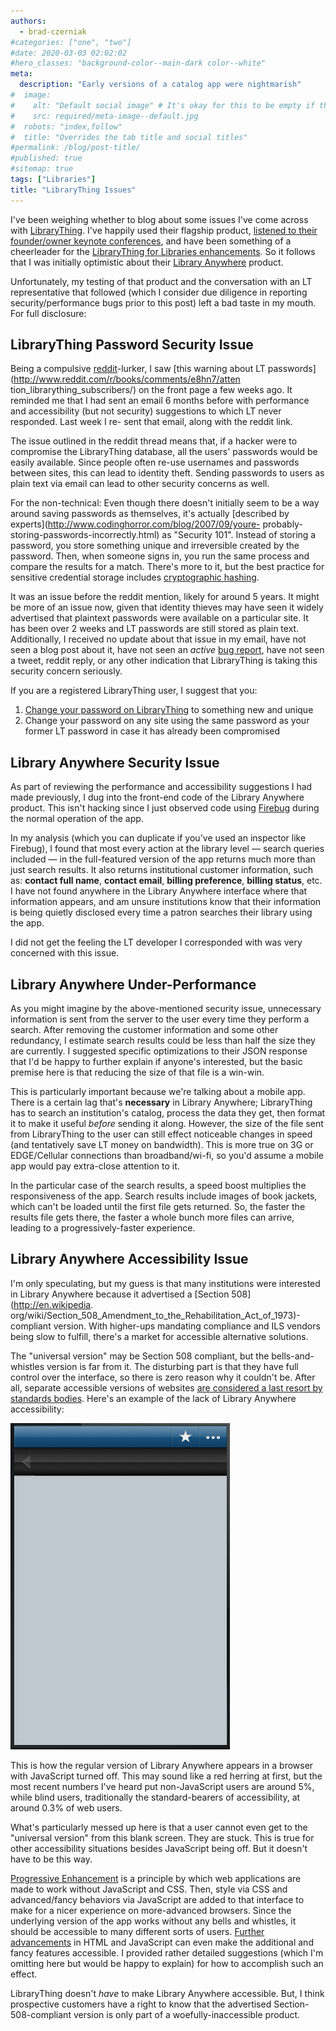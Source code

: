 ```yaml
---
authors:
  - brad-czerniak
#categories: ["one", "two"]
#date: 2020-03-03 02:02:02
#hero_classes: "background-color--main-dark color--white"
meta:
  description: "Early versions of a catalog app were nightmarish"
#  image:
#    alt: "Default social image" # It's okay for this to be empty if the image is decorative
#    src: required/meta-image--default.jpg
#  robots: "index,follow"
#  title: "Overrides the tab title and social titles"
#permalink: /blog/post-title/
#published: true
#sitemap: true
tags: ["Libraries"]
title: "LibraryThing Issues"
---
```


I've been weighing whether to blog about some issues I've come across with [LibraryThing](http://www.librarything.com/).
I've happily used their flagship product,
[listened to their founder/owner keynote conferences](http://www.ala.org/ala/mgrps/divs/lita/litaevents/litaforum2008/2008forumkeynote.cfm),
and have been something of a cheerleader for the [LibraryThing for Libraries enhancements](http://www.librarything.com/forlibraries/).
So it follows that I was initially optimistic about their [Library Anywhere](http://www.libanywhere.com/) product.

Unfortunately, my testing of that product and the conversation with an LT representative that followed (which I consider
due diligence in reporting security/performance bugs prior to this post) left a bad taste in my mouth. For full disclosure:

## LibraryThing Password Security Issue

Being a compulsive [reddit](http://www.reddit.com/)-lurker, I saw
[this warning about LT passwords](http://www.reddit.com/r/books/comments/e8hn7/atten tion_librarything_subscribers/) on
the front page a few weeks ago. It reminded me that I had sent an email 6 months before with performance and accessibility
(but not security) suggestions to which LT never responded. Last week I re- sent that email, along with the reddit link.

The issue outlined in the reddit thread means that, if a hacker were to compromise the LibraryThing database, all the users'
passwords would be easily available. Since people often re-use usernames and passwords between sites, this can lead to identity
theft. Sending passwords to users as plain text via email can lead to other security concerns as well.

For the non-technical: Even though there doesn't initially seem to be a way around saving passwords as themselves, it's
actually [described by experts](http://www.codinghorror.com/blog/2007/09/youre- probably-storing-passwords-incorrectly.html)
as "Security 101". Instead of storing a password, you store something unique and irreversible created by the password. Then,
when someone signs in, you run the same process and compare the results for a match. There's more to it, but the best practice
for sensitive credential storage includes [cryptographic hashing](http://en.wikipedia.org/wiki/Cryptographic_hash_function).

It was an issue before the reddit mention, likely for around 5 years. It might be more of an issue now, given that identity
thieves may have seen it widely advertised that plaintext passwords were available on a particular site. It has been over
2 weeks and LT passwords are still stored as plain text. Additionally, I received no update about that issue in my email,
have not seen a blog post about it, have not seen an _active_ [bug report](http://www.librarything.com/topic/47341), have
not seen a tweet, reddit reply, or any other indication that LibraryThing is taking this security concern seriously.

If you are a registered LibraryThing user, I suggest that you:

  1. [Change your password on LibraryThing](http://www.librarything.com/changesomething.php) to something new and unique
  2. Change your password on any site using the same password as your former LT password in case it has already been compromised

## Library Anywhere Security Issue

As part of reviewing the performance and accessibility suggestions I had made previously, I dug into the front-end code
of the Library Anywhere product. This isn't hacking since I just observed code using [Firebug](http://getfirebug.com/)
during the normal operation of the app.

In my analysis (which you can duplicate if you've used an inspector like Firebug), I found that most every action at the
library level — search queries included — in the full-featured version of the app returns much more than just search results.
It also returns institutional customer information, such as: **contact full name**, **contact email**, **billing preference**,
**billing status**, etc. I have not found anywhere in the Library Anywhere interface where that information appears, and
am unsure institutions know that their information is being quietly disclosed every time a patron searches their library
using the app.

I did not get the feeling the LT developer I corresponded with was very concerned with this issue.

## Library Anywhere Under-Performance

As you might imagine by the above-mentioned security issue, unnecessary information is sent from the server to the user
every time they perform a search. After removing the customer information and some other redundancy, I estimate search
results could be less than half the size they are currently. I suggested specific optimizations to their JSON response that
I'd be happy to further explain if anyone's interested, but the basic premise here is that reducing the size of that file
is a win-win.

This is particularly important because we're talking about a mobile app. There is a certain lag that's **necessary** in
Library Anywhere; LibraryThing has to search an institution's catalog, process the data they get, then format it to make
it useful _before_ sending it along. However, the size of the file sent from LibraryThing to the user can still effect
noticeable changes in speed (and tentatively save LT money on bandwidth). This is more true on 3G or EDGE/Cellular connections
than broadband/wi-fi, so you'd assume a mobile app would pay extra-close attention to it.

In the particular case of the search results, a speed boost multiplies the responsiveness of the app. Search results include
images of book jackets, which can't be loaded until the first file gets returned. So, the faster the results file gets there,
the faster a whole bunch more files can arrive, leading to a progressively-faster experience.

## Library Anywhere Accessibility Issue

I'm only speculating, but my guess is that many institutions were interested in Library Anywhere because it advertised a
[Section 508](http://en.wikipedia. org/wiki/Section_508_Amendment_to_the_Rehabilitation_Act_of_1973)-compliant version.
With higher-ups mandating compliance and ILS vendors being slow to fulfill, there's a market for accessible alternative
solutions.

The "universal version" may be Section 508 compliant, but the bells-and-whistles version is far from it. The disturbing
part is that they have full control over the interface, so there is zero reason why it couldn't be. After all, separate
accessible versions of websites
[are considered a last resort by standards bodies](http://www.webcredible.co.uk/user-friendly-resources/web-accessibility/text-only.shtml).
Here's an example of the lack of Library Anywhere accessibility:

[![](/images/lanojs.png)](/images/lanojs.png)

This is how the regular version of Library Anywhere appears in a browser with JavaScript turned off. This may sound like
a red herring at first, but the most recent numbers I've heard put non-JavaScript users are around 5%, while blind users,
traditionally the standard-bearers of accessibility, at around 0.3% of web users.

What's particularly messed up here is that a user cannot even get to the "universal version" from this blank screen. They
are stuck. This is true for other accessibility situations besides JavaScript being off. But it doesn't have to be this
way.

[Progressive Enhancement](http://en.wikipedia.org/wiki/Progressive_enhancement) is a principle by which web applications
are made to work without JavaScript and CSS. Then, style via CSS and advanced/fancy behaviors via JavaScript are added to
that interface to make for a nicer experience on more-advanced browsers. Since the underlying version of the app works
without any bells and whistles, it should be accessible to many different sorts of users.
[Further advancements](http://en.wikipedia.org/wiki/WAI-ARIA) in HTML and JavaScript can even make the additional and fancy
features accessible. I provided rather detailed suggestions (which I'm omitting here but would be happy to explain) for
how to accomplish such an effect.

LibraryThing doesn't _have_ to make Library Anywhere accessible. But, I think prospective customers have a right to know
that the advertised Section-508-compliant version is only part of a woefully-inaccessible product.

